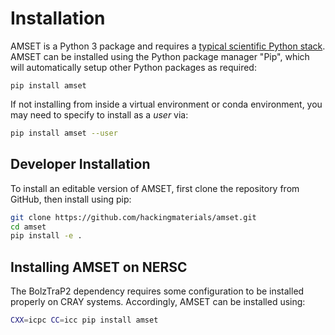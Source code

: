 # Installation

AMSET is a Python 3 package and requires a
[typical scientific Python stack](https://www.scipy.org/about.html).
AMSET can be installed using the Python package manager "Pip",
which will automatically setup other Python packages as required:

```
pip install amset
```
    
If not installing from inside a virtual environment or conda environment, you
may need to specify to install as a *user* via:

```bash
pip install amset --user
```

## Developer Installation

To install an editable version of AMSET, first clone the repository from 
GitHub, then install using pip:

```bash
git clone https://github.com/hackingmaterials/amset.git
cd amset
pip install -e .
```

## Installing AMSET on NERSC

The BolzTraP2 dependency requires some configuration to be installed properly on
CRAY systems. Accordingly, AMSET can be installed using:

```bash
CXX=icpc CC=icc pip install amset
```
